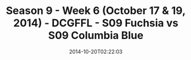 ---
title: Season 9 - Week 6 (October 17 & 19, 2014) - DCGFFL - S09 Fuchsia vs S09 Columbia
  Blue
teams-score:
- team: _teams/s09-fuchsia.md
  score: 33
- team: _teams/s09-columbia-blue.md
  score: 25
mvp: Scott Graham (Fuchsia), Andy L. (Columbia)
game-ball: N/A
season: 9
week: 6
date: '2014-10-20T02:22:03'
pageid: season-9-week-6-4456-vs-4454
---